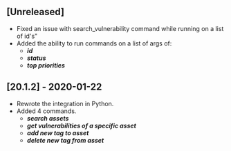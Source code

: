 ## [Unreleased]
- Fixed an issue with search_vulnerability command while running on a list of id's"
- Added the ability to run commands on a list of args of:
    - ***id*** 
    - ***status*** 
    - ***top priorities*** 

    
## [20.1.2] - 2020-01-22
 - Rewrote the integration in Python.
 - Added 4 commands.
    - ***search assets*** 
    - ***get vulnerabilities of a specific asset***
    - ***add new tag to asset***
    - ***delete new tag from asset***
